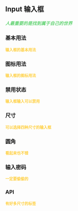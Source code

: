 ## Input 输入框
<h5 style="color: #66d476">人最重要的是找到属于自己的世界</h5>

<script setup>
    import BasicDemo from '../demo/basic_demo.vue'
    import IconDemo from '../demo/icon_demo.vue'
    import DisabledDemo from '../demo/disabled_demo.vue'
    import RoundDemo from '../demo/round_demo.vue'
    import PasswordDemo from '../demo/password_demo.vue'
    import SizeDemo from '../demo/size_demo.vue'
    import Preview from '../../../src/components/preview.vue'
</script>

### 基本用法
<p style="color: #ffcf3f; font-size: 12px; font-weight: 900;">输入框的基本用法</p>
<BasicDemo />
<Preview comp="input" demo="basic_demo" />

### 图标用法
<p style="color: #ffcf3f; font-size: 12px; font-weight: 900;">输入框的图标用法</p>
<IconDemo />
<Preview comp="input" demo="icon_demo" />

### 禁用状态
<p style="color: #ffcf3f; font-size: 12px; font-weight: 900;">输入框输入可以禁用</p>
<DisabledDemo />
<Preview comp="input" demo="disabled_demo" />

### 尺寸
<p style="color: #ffcf3f; font-size: 12px; font-weight: 900;">可以选择四种尺寸的输入框</p>
<SizeDemo />
<Preview comp="input" demo="size_demo" />

### 圆角
<p style="color: #ffcf3f; font-size: 12px; font-weight: 900;">看起来也不错</p>
<RoundDemo />
<Preview comp="input" demo="round_demo" />

### 输入密码
<p style="color: #ffcf3f; font-size: 12px; font-weight: 900;">一定要偷偷的</p>
<PasswordDemo />
<Preview comp="input" demo="password_demo" />

<!-- API表格 -->
### API
<p style="color: #ffcf3f; font-size: 12px; font-weight: 900;">有好多尺寸的标签</p>
<script setup>
    import ApiTable from '../../../src/components/api_table.vue'
    const data = {
        columns: [
            {
                title: '名称'
            },
            {
                title: '类型'
            },
            {
                title: '默认值'
            },
            {
                title: '说明'
            }
        ],
        item: [
            {
                name: 'model-value',
                type: 'String | Number',
                default: 'null',
                explain: '绑定的值'
            },
            {
                name: 'placeholder',
                type: 'String',
                default: '请输入',
                explain: '默认显示'
            },
            {
                name: 'disabled',
                type: 'Boolean',
                default: 'false | true',
                explain: '禁用属性'
            },
            {
                name: 'round',
                type: 'Boolean',
                default: 'false | true',
                explain: '圆角属性'
            },
            {
                name: 'password',
                type: 'Boolean',
                default: 'null',
                explain: '密码属性'
            },
            {
                name: 'size',
                type: 'String',
                default: 'small | medium | large | large-max',
                explain: '背景颜色属性'
            }
        ]
  }
</script>
<ApiTable :data="data" />
